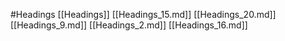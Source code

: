 #Headings 
 [[Headings]]
[[Headings_15.md]]
[[Headings_20.md]]
[[Headings_9.md]]
[[Headings_2.md]]
[[Headings_16.md]]